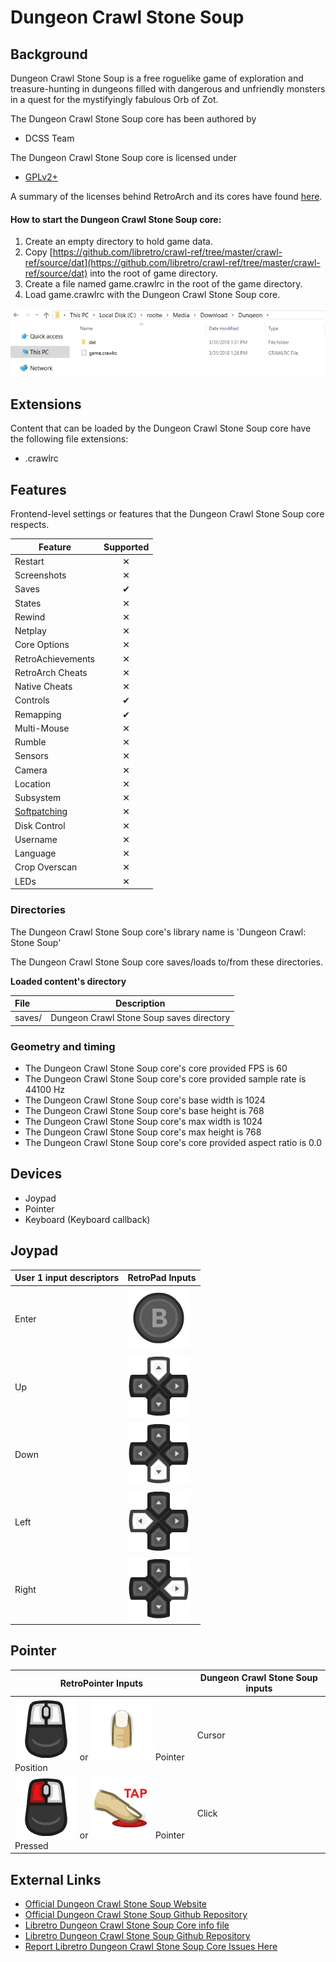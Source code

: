 # Dungeon Crawl Stone Soup

## Background
Dungeon Crawl Stone Soup is a free roguelike game of exploration and treasure-hunting in dungeons filled with dangerous and unfriendly monsters in a quest for the mystifyingly fabulous Orb of Zot. 

The Dungeon Crawl Stone Soup core has been authored by

- DCSS Team

The Dungeon Crawl Stone Soup core is licensed under

- [GPLv2+](https://github.com/libretro/crawl-ref/blob/master/crawl-ref/licence.txt)

A summary of the licenses behind RetroArch and its cores have found [here](../development/licenses.md).

#### How to start the Dungeon Crawl Stone Soup core:

1. Create an empty directory to hold game data.
2. Copy [https://github.com/libretro/crawl-ref/tree/master/crawl-ref/source/dat](https://github.com/libretro/crawl-ref/tree/master/crawl-ref/source/dat) into the root of game directory.
3. Create a file named game.crawlrc in the root of the game directory.
4. Load game.crawlrc with the Dungeon Crawl Stone Soup core.

![](../image/core/stone_soup/dat.png)

## Extensions

Content that can be loaded by the Dungeon Crawl Stone Soup core have the following file extensions:

- .crawlrc

## Features

Frontend-level settings or features that the Dungeon Crawl Stone Soup core respects.

| Feature           | Supported |
|-------------------|:---------:|
| Restart           | ✕         |
| Screenshots       | ✕         |
| Saves             | ✔         |
| States            | ✕         |
| Rewind            | ✕         |
| Netplay           | ✕         |
| Core Options      | ✕         |
| RetroAchievements | ✕         |
| RetroArch Cheats  | ✕         |
| Native Cheats     | ✕         |
| Controls          | ✔         |
| Remapping         | ✔         |
| Multi-Mouse       | ✕         |
| Rumble            | ✕         |
| Sensors           | ✕         |
| Camera            | ✕         |
| Location          | ✕         |
| Subsystem         | ✕         |
| [Softpatching](../guides/softpatching.md) | ✕         |
| Disk Control      | ✕         |
| Username          | ✕         |
| Language          | ✕         |
| Crop Overscan     | ✕         |
| LEDs              | ✕         |

### Directories

The Dungeon Crawl Stone Soup core's library name is 'Dungeon Crawl: Stone Soup'

The Dungeon Crawl Stone Soup core saves/loads to/from these directories.

**Loaded content's directory**

| File   | Description                              |
|:-------|:----------------------------------------:|
| saves/ | Dungeon Crawl Stone Soup saves directory |

### Geometry and timing

- The Dungeon Crawl Stone Soup core's core provided FPS is 60
- The Dungeon Crawl Stone Soup core's core provided sample rate is 44100 Hz
- The Dungeon Crawl Stone Soup core's base width is 1024
- The Dungeon Crawl Stone Soup core's base height is 768
- The Dungeon Crawl Stone Soup core's max width is 1024
- The Dungeon Crawl Stone Soup core's max height is 768
- The Dungeon Crawl Stone Soup core's core provided aspect ratio is 0.0

## Devices

- Joypad
- Pointer
- Keyboard (Keyboard callback)

## Joypad

| User 1 input descriptors | RetroPad Inputs                             |
|--------------------------|---------------------------------------------|
| Enter                    | ![](../image/retropad/retro_b.png)          |
| Up                       | ![](../image/retropad/retro_dpad_up.png)    |
| Down                     | ![](../image/retropad/retro_dpad_down.png)  |
| Left                     | ![](../image/retropad/retro_dpad_left.png)  |
| Right                    | ![](../image/retropad/retro_dpad_right.png) |

## Pointer

| RetroPointer Inputs                                                                                                      | Dungeon Crawl Stone Soup inputs |
|--------------------------------------------------------------------------------------------------------------------------|---------------------------------|
| ![](../image/retromouse/retro_mouse.png) or ![](../image/Button_Pack/Gestures/Gesture_Finger_Front.png) Pointer Position | Cursor                          | 
| ![](../image/retromouse/retro_left.png) or ![](../image/Button_Pack/Gestures/Gesture_Tap.png) Pointer Pressed            | Click                           |

## External Links

- [Official Dungeon Crawl Stone Soup Website](https://crawl.develz.org/)
- [Official Dungeon Crawl Stone Soup Github Repository](https://github.com/crawl/crawl)
- [Libretro Dungeon Crawl Stone Soup Core info file](https://github.com/libretro/libretro-super/blob/master/dist/info/stonesoup_libretro.info)
- [Libretro Dungeon Crawl Stone Soup Github Repository](https://github.com/libretro/crawl-ref)
- [Report Libretro Dungeon Crawl Stone Soup Core Issues Here](https://github.com/libretro/libretro-meta/issues)